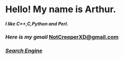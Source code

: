 # Hello! My name is Arthur.
##### I like C++,C,Python and Perl.
### *Here is my gmail* <NotCreeperXD@gmail.com>
### [*Search Engine*](https://www.google.com)
<!---
arthur1346/arthur1346 is a ✨ special ✨ repository because its `README.md` (this file) appears on your GitHub profile.
You can click the Preview link to take a look at your changes.
--->

